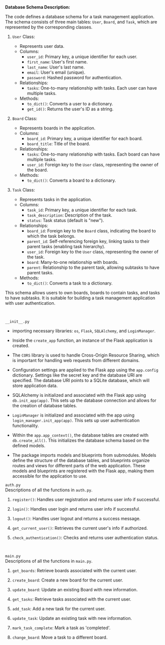 **Database Schema Description:**

The code defines a database schema for a task management application. The schema consists of three main tables: `User`, `Board`, and `Task`, which are represented by the corresponding classes.

1. `User` Class:
   - Represents user data.
   - Columns:
     - `user_id`: Primary key, a unique identifier for each user.
     - `first_name`: User's first name.
     - `last_name`: User's last name.
     - `email`: User's email (unique).
     - `password`: Hashed password for authentication.
   - Relationships:
     - `tasks`: One-to-many relationship with tasks. Each user can have multiple tasks.
   - Methods:
     - `to_dict()`: Converts a user to a dictionary.
     - `get_id()`: Returns the user's ID as a string.

2. `Board` Class:
   - Represents boards in the application.
   - Columns:
     - `board_id`: Primary key, a unique identifier for each board.
     - `board_title`: Title of the board.
   - Relationships:
     - `tasks`: One-to-many relationship with tasks. Each board can have multiple tasks.
     - `user_id`: Foreign key to the `User` class, representing the owner of the board.
   - Methods:
     - `to_dict()`: Converts a board to a dictionary.

3. `Task` Class:
   - Represents tasks in the application.
   - Columns:
     - `task_id`: Primary key, a unique identifier for each task.
     - `task_description`: Description of the task.
     - `status`: Task status (default is "new").
   - Relationships:
     - `board_id`: Foreign key to the `Board` class, indicating the board to which the task belongs.
     - `parent_id`: Self-referencing foreign key, linking tasks to their parent tasks (enabling task hierarchy).
     - `user_id`: Foreign key to the `User` class, representing the owner of the task.
     - `board`: Many-to-one relationship with boards.
     - `parent`: Relationship to the parent task, allowing subtasks to have parent tasks.
   - Methods:
     - `to_dict()`: Converts a task to a dictionary.

This schema allows users to own boards, boards to contain tasks, and tasks to have subtasks. It is suitable for building a task management application with user authentication.

<br>

`__init__.py` <br>
- importing necessary libraries: `os`, `Flask`, `SQLAlchemy`, and `LoginManager`. 

- Inside the `create_app` function, an instance of the Flask application is created. 
- The `CORS` library is used to handle Cross-Origin Resource Sharing, which is important for handling web requests from different domains.
- Configuration settings are applied to the Flask app using the `app.config` dictionary. Settings like the secret key and the database URI are specified. The database URI points to a SQLite database, which will store application data.
- SQLAlchemy is initialized and associated with the Flask app using `db.init_app(app)`. This sets up the database connection and allows for the creation of database tables.
- `LoginManager` is initialized and associated with the app using `login_manager.init_app(app)`. This sets up user authentication functionality.

- Within the `app.app_context()`, the database tables are created with `db.create_all()`. This initializes the database schema based on the defined models.

- The package imports models and blueprints from submodules. Models define the structure of the database tables, and blueprints organize routes and views for different parts of the web application. These models and blueprints are registered with the Flask app, making them accessible for the application to use.



`auth.py`<br>
Descriptions of all the functions in `auth.py`.

1. `register()`: Handles user registration and returns user info if successful.

2. `login()`: Handles user login and returns user info if successful.

3. `logout()`: Handles user logout and returns a success message.

4. `get_current_user()`: Retrieves the current user's info if authorized.

5. `check_authentication()`: Checks and returns user authentication status.

<br>

`main.py` <br>
Descriptions of all the functions in `main.py`.
1. `get_boards`: Retrieve boards associated with the current user.

2. `create_board`: Create a new board for the current user.

3. `update_board`: Update an existing Board with new information.

4. `get_tasks`: Retrieve tasks associated with the current user.

5. `add_task`: Add a new task for the current user.

6. `update_task`: Update an existing task with new information.

7. `mark_task_complete`: Mark a task as 'completed'.

8. `change_board`: Move a task to a different board.